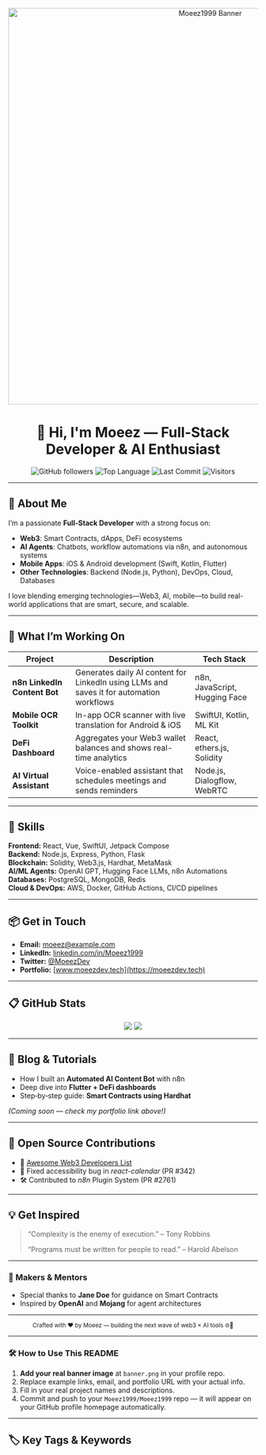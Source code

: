<!-- Banner -->
<p align="center">
  <img src="https://raw.githubusercontent.com/Moeez1999/Moeez1999/main/banner.png" alt="Moeez1999 Banner" width="800"/>
</p>

<!-- Headline & Badge Stack -->
<h1 align="center">👋 Hi, I'm Moeez — Full‑Stack Developer & AI Enthusiast</h1>
<p align="center">
  <img alt="GitHub followers" src="https://img.shields.io/github/followers/Moeez1999?style=social"/>
  <img alt="Top Language" src="https://img.shields.io/github/languages/top/Moeez1999/Moeez1999?color=blue"/>
  <img alt="Last Commit" src="https://img.shields.io/github/last-commit/Moeez1999/Moeez1999"/>
  <img alt="Visitors" src="https://komarev.com/ghpvc/?username=Moeez1999&color=lightgrey"/>
</p>

---

## 🧭 About Me

I’m a passionate **Full‑Stack Developer** with a strong focus on:
- **Web3**: Smart Contracts, dApps, DeFi ecosystems  
- **AI Agents**: Chatbots, workflow automations via n8n, and autonomous systems  
- **Mobile Apps**: iOS & Android development (Swift, Kotlin, Flutter)  
- **Other Technologies**: Backend (Node.js, Python), DevOps, Cloud, Databases  

I love blending emerging technologies—Web3, AI, mobile—to build real-world applications that are smart, secure, and scalable.

---

## 🚀 What I’m Working On

| Project | Description | Tech Stack |
|--------|-------------|------------|
| **n8n LinkedIn Content Bot** | Generates daily AI content for LinkedIn using LLMs and saves it for automation workflows | n8n, JavaScript, Hugging Face |
| **Mobile OCR Toolkit** | In-app OCR scanner with live translation for Android & iOS | SwiftUI, Kotlin, ML Kit |
| **DeFi Dashboard** | Aggregates your Web3 wallet balances and shows real-time analytics | React, ethers.js, Solidity |
| **AI Virtual Assistant** | Voice-enabled assistant that schedules meetings and sends reminders | Node.js, Dialogflow, WebRTC |

---

## 💼 Skills

**Frontend:** React, Vue, SwiftUI, Jetpack Compose  
**Backend:** Node.js, Express, Python, Flask  
**Blockchain:** Solidity, Web3.js, Hardhat, MetaMask  
**AI/ML Agents:** OpenAI GPT, Hugging Face LLMs, n8n Automations  
**Databases:** PostgreSQL, MongoDB, Redis  
**Cloud & DevOps:** AWS, Docker, GitHub Actions, CI/CD pipelines

---

## 📦 Get in Touch

- **Email:** moeez@example.com  
- **LinkedIn:** [linkedin.com/in/Moeez1999](https://linkedin.com/in/Moeez1999)  
- **Twitter:** [@MoeezDev](https://twitter.com/MoeezDev)  
- **Portfolio:** [www.moeezdev.tech](https://moeezdev.tech)

---

## 📋 GitHub Stats

<p align="center">
  <img src="https://github-readme-stats.vercel.app/api?username=Moeez1999&show_icons=true&theme=radical" />
  <img src="https://github-readme-stats.vercel.app/api/top-langs/?username=Moeez1999&layout=compact&theme=radical" />
</p>

---

## 📝 Blog & Tutorials

- How I built an **Automated AI Content Bot** with n8n  
- Deep dive into **Flutter + DeFi dashboards**  
- Step‑by‑step guide: **Smart Contracts using Hardhat**

*(Coming soon — check my portfolio link above!)*

---

## 📎 Open Source Contributions

- 🔗 [Awesome Web3 Developers List](https://github.com/awesome-lists/web3-devs)  
- 🐛 Fixed accessibility bug in _react-calendar_ (PR #342)  
- 🛠 Contributed to _n8n_ Plugin System (PR #2761)

---

## 💡 Get Inspired

> “Complexity is the enemy of execution.” – Tony Robbins  
>
> “Programs must be written for people to read.” – Harold Abelson  

---

### 🌟 Makers & Mentors

- Special thanks to **Jane Doe** for guidance on Smart Contracts  
- Inspired by **OpenAI** and **Mojang** for agent architectures  

---

<p align="center">
  <sub>Crafted with ❤️ by Moeez — building the next wave of web3 × AI tools 🌐🤖</sub>
</p>

---

### 🛠 How to Use This README

1. **Add your real banner image** at `banner.png` in your profile repo.  
2. Replace example links, email, and portfolio URL with your actual info.  
3. Fill in your real project names and descriptions.  
4. Commit and push to your `Moeez1999/Moeez1999` repo — it will appear on your GitHub profile homepage automatically.

---

## 🏷 Key Tags & Keywords
